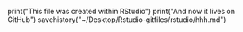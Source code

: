 print("This file was created within RStudio")
print("And now it lives on GitHub")
savehistory("~/Desktop/Rstudio-gitfiles/rstudio/hhh.md")
